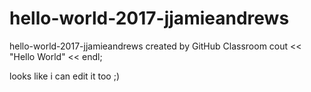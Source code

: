 # hello-world-2017-jjamieandrews
hello-world-2017-jjamieandrews created by GitHub Classroom
cout << "Hello World" << endl;


looks like i can edit it too ;)
